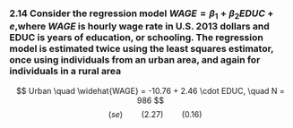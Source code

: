 ### 2.14 Consider the regression model $WAGE =β_1 +β_2EDUC +e$,where $WAGE$ is hourly wage rate in U.S.  2013 dollars and EDUC is years of education, or schooling. The regression model is estimated twice using the least squares estimator, once using individuals from an urban area, and again for individuals in a rural area

$$
Urban \quad \widehat{WAGE} = -10.76 + 2.46 \cdot EDUC, \quad N = 986
$$
$$
\quad (se) \quad\quad (2.27) \quad\quad (0.16)
$$

